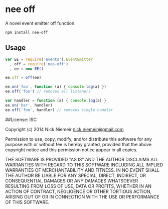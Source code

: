 # nee off

A novel event emitter off function.

`npm install nee-off`

## Usage

```javascript
var EE = require('events').EventEmitter
  , off = require('nee-off')
  , ee = new EE()

ee.off = off(ee)

ee.on('foo', function (a) { console.log(a) })
ee.off('foo') // removes all listeners

var handler = function (a) { console.log(a) }
ee.on('bar', handler)
ee.off('foo', handler) // removes single handler

```

##License: ISC

Copyright (c) 2014 Nick Niemeir <nick.niemeir@gmail.com>

Permission to use, copy, modify, and/or distribute this software for any
purpose with or without fee is hereby granted, provided that the above
copyright notice and this permission notice appear in all copies.

THE SOFTWARE IS PROVIDED "AS IS" AND THE AUTHOR DISCLAIMS ALL WARRANTIES WITH
REGARD TO THIS SOFTWARE INCLUDING ALL IMPLIED WARRANTIES OF MERCHANTABILITY
AND FITNESS. IN NO EVENT SHALL THE AUTHOR BE LIABLE FOR ANY SPECIAL, DIRECT,
INDIRECT, OR CONSEQUENTIAL DAMAGES OR ANY DAMAGES WHATSOEVER RESULTING FROM
LOSS OF USE, DATA OR PROFITS, WHETHER IN AN ACTION OF CONTRACT, NEGLIGENCE OR
OTHER TORTIOUS ACTION, ARISING OUT OF OR IN CONNECTION WITH THE USE OR
PERFORMANCE OF THIS SOFTWARE.

